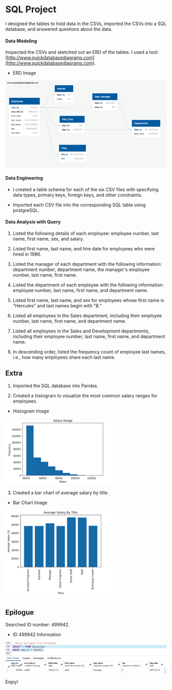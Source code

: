 # SQL Project

I designed the tables to hold data in the CSVs, imported the CSVs into a SQL database, and answered questions about the data. 

#### Data Modeling

Inspected the CSVs and sketched out an ERD of the tables. I used a tool: [http://www.quickdatabasediagrams.com](http://www.quickdatabasediagrams.com).

* ERD Image


![Employee_ERD](EmployeeSQL/Employees_ERD.png)



#### Data Engineering

* I created a table schema for each of the six CSV files with specifying data types, primary keys, foreign keys, and other constraints.

* Imported each CSV file into the corresponding SQL table using postgreSQL.

#### Data Analysis with Query

1. Listed the following details of each employee: employee number, last name, first name, sex, and salary.

2. Listed first name, last name, and hire date for employees who were hired in 1986.

3. Listed the manager of each department with the following information: department number, department name, the manager's employee number, last name, first name.

4. Listed the department of each employee with the following information: employee number, last name, first name, and department name.

5. Listed first name, last name, and sex for employees whose first name is "Hercules" and last names begin with "B."

6. Listed all employees in the Sales department, including their employee number, last name, first name, and department name.

7. Listed all employees in the Sales and Development departments, including their employee number, last name, first name, and department name.

8. In descending order, listed the frequency count of employee last names, i.e., how many employees share each last name.

## Extra

1. Imported the SQL database into Pandas.

2. Created a histogram to visualize the most common salary ranges for employees.

* Histogram Image


![Histogram](Readme_Images/Histogram.png)

3. Created a bar chart of average salary by title.

* Bar Chart Image


![Bar_Chart](Readme_Images/Bar_Chart.png)


## Epilogue

Searched ID number: 499942.


* ID 499942 Information


![Epiloque_Image](Readme_Images/Epiloque_Image.png)


Enjoy!
